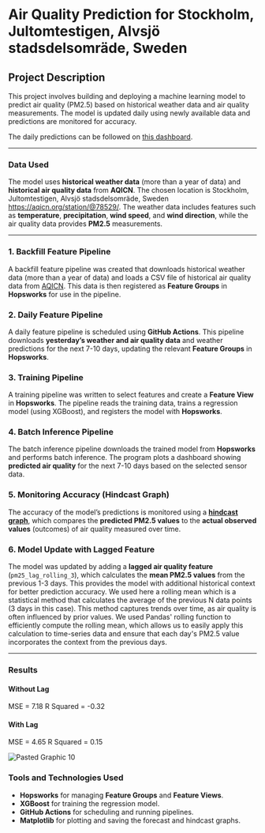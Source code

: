 # Air Quality Prediction for Stockholm, Jultomtestigen, Alvsjö stadsdelsomräde, Sweden

## Project Description
This project involves building and deploying a machine learning model to predict air quality (PM2.5) based on historical weather data and air quality measurements. The model is updated daily using newly available data and predictions are monitored for accuracy.

The daily predictions can be followed on [this dashboard](docs/air-quality/index.md).

---

### Data Used
The model uses **historical weather data** (more than a year of data) and **historical air quality data** from **AQICN**. The chosen location is Stockholm, Jultomtestigen, Alvsjö stadsdelsomräde, Sweden https://aqicn.org/station/@78529/. The weather data includes features such as **temperature**, **precipitation**, **wind speed**, and **wind direction**, while the air quality data provides **PM2.5** measurements.

---

### 1. **Backfill Feature Pipeline**
A backfill feature pipeline was created that downloads historical weather data (more than a year of data) and loads a CSV file of historical air quality data from [AQICN](https://aqicn.org). This data is then registered as **Feature Groups** in **Hopsworks** for use in the pipeline.

### 2. **Daily Feature Pipeline**
A daily feature pipeline is scheduled using **GitHub Actions**. This pipeline downloads **yesterday’s weather and air quality data** and weather predictions for the next 7-10 days, updating the relevant **Feature Groups** in **Hopsworks**.

### 3. **Training Pipeline**
A training pipeline was written to select features and create a **Feature View** in **Hopsworks**. The pipeline reads the training data, trains a regression model (using XGBoost), and registers the model with **Hopsworks**.

### 4. **Batch Inference Pipeline**
The batch inference pipeline downloads the trained model from **Hopsworks** and performs batch inference. The program plots a dashboard showing **predicted air quality** for the next 7-10 days based on the selected sensor data.

### 5. **Monitoring Accuracy (Hindcast Graph)**
The accuracy of the model’s predictions is monitored using a [**hindcast graph**](https://github.com/Eugenius0/air-quality-prediction-service/blob/main/docs/air-quality/assets/img/pm25_hindcast_1day.png), which compares the **predicted PM2.5 values** to the **actual observed values** (outcomes) of air quality measured over time.

### 6. **Model Update with Lagged Feature**
The model was updated by adding a **lagged air quality feature** (`pm25_lag_rolling_3`), which calculates the **mean PM2.5 values** from the previous 1-3 days. This provides the model with additional historical context for better prediction accuracy.
We used here a rolling mean which is a statistical method that calculates the average of the previous N data points (3 days in this case). This method captures trends over time, as air quality is often influenced by prior values. We used Pandas' rolling function to efficiently compute the rolling mean, which allows us to easily apply this calculation to time-series data and ensure that each day's PM2.5 value incorporates the context from the previous days.

---

### Results

#### Without Lag
MSE       = 7.18
R Squared = -0.32

#### With Lag
MSE       = 4.65
R Squared = 0.15

![Pasted Graphic 10](https://github.com/user-attachments/assets/7e1e6799-d94d-44ff-8a99-7c5dfacd10ec)


### Tools and Technologies Used
- **Hopsworks** for managing **Feature Groups** and **Feature Views**.
- **XGBoost** for training the regression model.
- **GitHub Actions** for scheduling and running pipelines.
- **Matplotlib** for plotting and saving the forecast and hindcast graphs.
